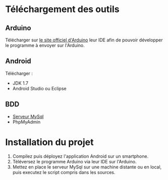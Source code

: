 Téléchargement des outils
===================
Arduino
----------------
Télécharger sur [le site officiel d'Arduino](url_du_lien "https://www.arduino.cc/en/Main/Software") leur IDE afin de pouvoir développer le programme à envoyer sur l'Arduino.



Android
-------------
Télécharger :
- JDK 1.7
- Android Studio ou Eclipse

BDD
-----
- [Serveur MySql](url_du_lien "https://dev.mysql.com/downloads/mysql/#downloads")
- PhpMyAdmin

Installation du projet
===================
1. Compilez puis déployez l'application Android sur un smartphone.
2. Téléversez le programme Arduino via leur IDE sur l'Arduino.
3. Mettez en place le serveur MySql sur une machine distante ou en local, puis executez le script compris dans les sources.